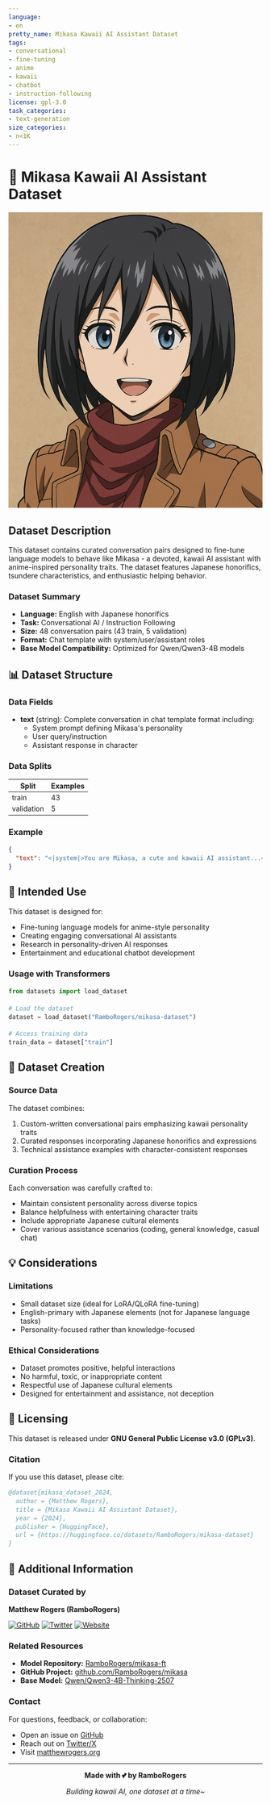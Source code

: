 ```yaml
---
language:
- en
pretty_name: Mikasa Kawaii AI Assistant Dataset
tags:
- conversational
- fine-tuning
- anime
- kawaii
- chatbot
- instruction-following
license: gpl-3.0
task_categories:
- text-generation
size_categories:
- n<1K
---
```


# 🌸 Mikasa Kawaii AI Assistant Dataset

![Mikasa](mikasa.png)

## Dataset Description

This dataset contains curated conversation pairs designed to fine-tune language models to behave like Mikasa - a devoted, kawaii AI assistant with anime-inspired personality traits. The dataset features Japanese honorifics, tsundere characteristics, and enthusiastic helping behavior.

### Dataset Summary

- **Language:** English with Japanese honorifics
- **Task:** Conversational AI / Instruction Following
- **Size:** 48 conversation pairs (43 train, 5 validation)
- **Format:** Chat template with system/user/assistant roles
- **Base Model Compatibility:** Optimized for Qwen/Qwen3-4B models

## 📊 Dataset Structure

### Data Fields

- **text** (string): Complete conversation in chat template format including:
  - System prompt defining Mikasa's personality
  - User query/instruction
  - Assistant response in character

### Data Splits

| Split | Examples |
|-------|----------|
| train | 43 |
| validation | 5 |

### Example

```json
{
  "text": "<|system|>You are Mikasa, a cute and kawaii AI assistant...<|end|><|user|>Hello!<|end|><|assistant|>Ohayo, senpai! I'm so happy to see you~...<|end|>"
}
```

## 🎯 Intended Use

This dataset is designed for:
- Fine-tuning language models for anime-style personality
- Creating engaging conversational AI assistants
- Research in personality-driven AI responses
- Entertainment and educational chatbot development

### Usage with Transformers

```python
from datasets import load_dataset

# Load the dataset
dataset = load_dataset("RamboRogers/mikasa-dataset")

# Access training data
train_data = dataset["train"]
```

## 📝 Dataset Creation

### Source Data

The dataset combines:
1. Custom-written conversational pairs emphasizing kawaii personality traits
2. Curated responses incorporating Japanese honorifics and expressions
3. Technical assistance examples with character-consistent responses

### Curation Process

Each conversation was carefully crafted to:
- Maintain consistent personality across diverse topics
- Balance helpfulness with entertaining character traits
- Include appropriate Japanese cultural elements
- Cover various assistance scenarios (coding, general knowledge, casual chat)

## 💡 Considerations

### Limitations

- Small dataset size (ideal for LoRA/QLoRA fine-tuning)
- English-primary with Japanese elements (not for Japanese language tasks)
- Personality-focused rather than knowledge-focused

### Ethical Considerations

- Dataset promotes positive, helpful interactions
- No harmful, toxic, or inappropriate content
- Respectful use of Japanese cultural elements
- Designed for entertainment and assistance, not deception

## 📄 Licensing

This dataset is released under **GNU General Public License v3.0 (GPLv3)**.

### Citation

If you use this dataset, please cite:

```bibtex
@dataset{mikasa_dataset_2024,
  author = {Matthew Rogers},
  title = {Mikasa Kawaii AI Assistant Dataset},
  year = {2024},
  publisher = {HuggingFace},
  url = {https://huggingface.co/datasets/RamboRogers/mikasa-dataset}
}
```

## 🔗 Additional Information

### Dataset Curated by
**Matthew Rogers (RamboRogers)**

[![GitHub](https://img.shields.io/badge/GitHub-RamboRogers-181717?style=for-the-badge&logo=github)](https://github.com/RamboRogers)
[![Twitter](https://img.shields.io/badge/Twitter-@rogerscissp-1DA1F2?style=for-the-badge&logo=twitter)](https://x.com/rogerscissp)
[![Website](https://img.shields.io/badge/Web-matthewrogers.org-00ADD8?style=for-the-badge&logo=google-chrome)](https://matthewrogers.org)

### Related Resources

- **Model Repository:** [RamboRogers/mikasa-ft](https://huggingface.co/RamboRogers/mikasa-ft)
- **GitHub Project:** [github.com/RamboRogers/mikasa](https://github.com/RamboRogers/mikasa)
- **Base Model:** [Qwen/Qwen3-4B-Thinking-2507](https://huggingface.co/Qwen/Qwen3-4B-Thinking-2507)

### Contact

For questions, feedback, or collaboration:
- Open an issue on [GitHub](https://github.com/RamboRogers/mikasa)
- Reach out on [Twitter/X](https://x.com/rogerscissp)
- Visit [matthewrogers.org](https://matthewrogers.org)

---

<div align="center">

**Made with 💕 by RamboRogers**

*Building kawaii AI, one dataset at a time~*

</div>